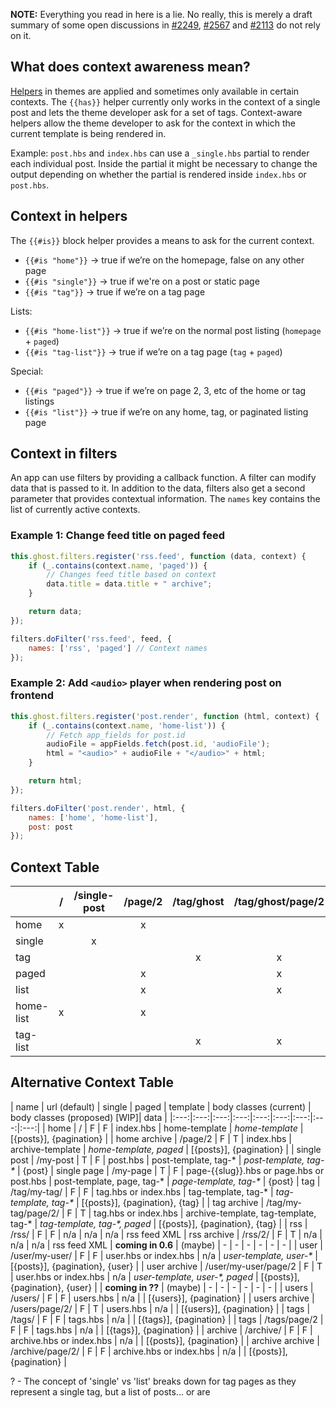 **NOTE:** Everything you read in here is a lie. No really, this is merely a draft summary of some open discussions in [#2249](https://github.com/TryGhost/Ghost/issues/2249), [#2567](https://github.com/TryGhost/Ghost/issues/2567) and [#2113](https://github.com/TryGhost/Ghost/issues/2113) do not rely on it.

## What does context awareness mean?

[Helpers](http://docs.ghost.org/themes/#helpers) in themes are applied and sometimes only available in certain contexts. The `{{has}}` helper currently only works in the context of a single post and lets the theme developer ask for a set of tags. Context-aware helpers allow the theme developer to ask for the context in which the current template is being rendered in.

Example: `post.hbs` and `index.hbs` can use a `_single.hbs` partial to render each individual post. Inside the partial it might be necessary to change the output depending on whether the partial is rendered inside `index.hbs` or `post.hbs`. 

## Context in helpers

The `{{#is}}` block helper provides a means to ask for the current context. 
 
* `{{#is "home"}}` -> true if we’re on the homepage, false on any other page
* `{{#is "single"}}` -> true if we're on a post or static page
* `{{#is "tag"}}` -> true if we’re on a tag page

Lists: 

* `{{#is "home-list"}}` -> true if we’re on the normal post listing (`homepage` + `paged`)
* `{{#is "tag-list"}}` -> true if we’re on a tag page (`tag` + `paged`)

Special:

* `{{#is "paged"}}` -> true if we’re on page 2, 3, etc of the home or tag listings
* `{{#is "list"}}` -> true if we’re on any home, tag, or paginated listing page


## Context in filters

An app can use filters by providing a callback function. A filter can modify data that is passed to it. In addition to the data, filters also get a second parameter that provides contextual information. The `names` key contains the list of currently active contexts.

### Example 1: Change feed title on paged feed

```javascript
this.ghost.filters.register('rss.feed', function (data, context) {
    if (_.contains(context.name, 'paged')) {
        // Changes feed title based on context
        data.title = data.title + " archive";
    }

    return data;
});
```

```javascript
filters.doFilter('rss.feed', feed, {
    names: ['rss', 'paged'] // Context names
});
```

### Example 2: Add `<audio>` player when rendering post on frontend

```javascript
this.ghost.filters.register('post.render', function (html, context) {
    if (_.contains(context.name, 'home-list')) {
        // Fetch app_fields for post.id
        audioFile = appFields.fetch(post.id, 'audioFile');
        html = "<audio>" + audioFile + "</audio>" + html;
    }

    return html;
});
```

```javascript
filters.doFilter('post.render', html, {
    names: ['home', 'home-list'],
    post: post
});
```

## Context Table

|           | / | /single-post | /page/2 | /tag/ghost | /tag/ghost/page/2 |
|-----------|:-:|:------------:|:-------:|:----------:|:-----------------:|
| home      | x |              |    x    |            |                   |
| single    |   |       x      |         |            |                   |
| tag       |   |              |         |      x     |         x         |
| paged     |   |              |    x    |            |         x         |
| list      |   |              |    x    |            |         x         |
| home-list | x |              |    x    |            |                   |
| tag-list  |   |              |         |      x     |         x         |

## Alternative Context Table

| name | url (default) | single | paged | template | body classes (current) | body classes (proposed) [WIP]| data  |
|:---:|:---:|:---:|:---:|:---:|:---:|:---:|:---:|:---:|
| home | / | F | F | index.hbs | home-template | _home-template_ | [{posts}], {pagination} |
| home archive | /page/2 | F | T | index.hbs | archive-template  | _home-template, paged_ | [{posts}], {pagination} |
| single post | /my-post | T | F | post.hbs | post-template, tag-* | _post-template, tag-*_ | {post}
| single page | /my-page | T | F | page-{{slug}}.hbs or page.hbs or post.hbs | post-template, page, tag-* | _page-template, tag-*_ | {post}
| tag | /tag/my-tag/ | F | F | tag.hbs or index.hbs | tag-template, tag-* | _tag-template, tag-*_ | [{posts}], {pagination}, {tag} |
| tag archive | /tag/my-tag/page/2/ | F | T | tag.hbs or index.hbs | archive-template, tag-template, tag-* | _tag-template, tag-*, paged_ | [{posts}], {pagination}, {tag} |
| rss | /rss/ | F | F | n/a | n/a | n/a | rss feed XML
| rss archive | /rss/2/ | F | T | n/a | n/a | n/a | rss feed XML
| **coming in 0.6** | (maybe) | - | - | - | - | - | - |
| user | /user/my-user/ | F | F | user.hbs or index.hbs | n/a | _user-template, user-*_ | [{posts}], {pagination}, {user} |
| user archive | /user/my-user/page/2 | F | T | user.hbs or index.hbs | n/a | _user-template, user-*, paged_ | [{posts}], {pagination}, {user} |
| **coming in ??** | (maybe) | - | - | - | - | - | - |
| users | /users/ | F | F | users.hbs | n/a | | [{users}], {pagination} |
| users archive | /users/page/2/ | F | T | users.hbs | n/a | | [{users}], {pagination} |
| tags | /tags/ | F | F | tags.hbs | n/a | | [{tags}], {pagination} |
| tags | /tags/page/2 | F | F | tags.hbs | n/a | | [{tags}], {pagination} |
| archive | /archive/ | F | F | archive.hbs or index.hbs | n/a | | [{posts}], {pagination} |
| archive archive | /archive/page/2/ | F | F | archive.hbs or index.hbs | n/a | | [{posts}], {pagination} |

? - The concept of 'single' vs 'list' breaks down for tag pages as they represent a single tag, but a list of posts... or are 